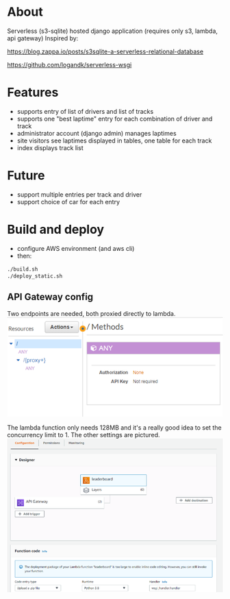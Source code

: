 # About

Serverless (s3-sqlite) hosted django application (requires only s3, lambda, api gateway)
Inspired by:

https://blog.zappa.io/posts/s3sqlite-a-serverless-relational-database

https://github.com/logandk/serverless-wsgi


# Features
* supports entry of list of drivers and list of tracks
* supports one "best laptime" entry for each combination of driver and track
* administrator account (django admin) manages laptimes
* site visitors see laptimes displayed in tables, one table for each track
* index displays track list


# Future
* support multiple entries per track and driver
* support choice of car for each entry


# Build and deploy

* configure AWS environment (and aws cli)
* then:
```
./build.sh
./deploy_static.sh
```

## API Gateway config

Two endpoints are needed, both proxied directly to lambda.
![API gateway config](doc/api_gateway_config.png)

The lambda function only needs 128MB and it's a really good idea to set the concurrency limit to 1.  The other settings are pictured.
![Lambda config](doc/lambda.png)

